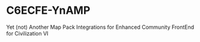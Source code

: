 # C6ECFE-YnAMP
Yet (not) Another Map Pack Integrations for Enhanced Community FrontEnd for Civilization VI
